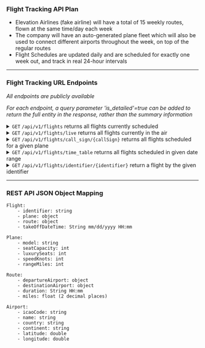 ### Flight Tracking API Plan

- Elevation Airlines (fake airline) will have a total of 15 weekly routes, flown at the
    same time/day each week
- The company will have an auto-generated plane fleet which will also be used to connect different airports
    throughout the week, on top of the regular routes
- Flight Schedules are updated daily and are scheduled for
    exactly one week out, and track in real 24-hour intervals

---

### Flight Tracking URL Endpoints
*All endpoints are publicly available*

*For each endpoint, a query parameter 'is_detailed'=true can be added to return the full entity in the response, rather than the summary information*

<!-- -------------------------------------------------------------------------------- -->

<details>
 <summary>
    <code>GET</code> <code>/api/v1/flights</code> returns all flights currently scheduled
 </summary>

##### URL Parameters
>departure: ICAO code
> 
>destination: ICAO code
</details>

<!-- -------------------------------------------------------------------------------- -->

<details>
 <summary>
    <code>GET</code> <code>/api/v1/flights/live</code> returns all flights currently in the air
 </summary>

##### URL Parameters
>None
</details>

<!-- -------------------------------------------------------------------------------- -->

<details>
 <summary>
    <code>GET</code> <code>/api/v1/flights/call_sign/{callSign}</code> returns all flights scheduled for a given plane
 </summary>

##### URL Parameters
>callSign: String formatted as ELV{num 1-999} | required
</details>

<!-- -------------------------------------------------------------------------------- -->

<details>
 <summary>
    <code>GET</code> <code>/api/v1/flights/time_table</code> returns all flights scheduled in given date range
 </summary>

##### URL Parameters
>start: String formatted as mm/dd/yyyy | required
> 
>end: String formatted as mm/dd/yyyy | required
</details>

<!-- -------------------------------------------------------------------------------- -->

<details>
 <summary>
    <code>GET</code> <code>/api/v1/flights/identifier/{identifier}</code> return a flight by the given identifier
 </summary>

##### URL Parameters
>identifier: 64-bit integer | required
</details>

<!-- -------------------------------------------------------------------------------- -->

---

### REST API JSON Object Mapping
```
Flight:
    - identifier: string
    - plane: object
    - route: object
    - takeOffDateTime: String mm/dd/yyyy HH:mm
```

```
Plane:
    - model: string
    - seatCapacity: int
    - luxurySeats: int
    - speedKnots: int
    - rangeMiles: int
```

```
Route:
    - departureAirport: object
    - destinationAirport: object
    - duration: String HH:mm
    - miles: float (2 decimal places)
```

```
Airport:
    - icaoCode: string
    - name: string
    - country: string
    - continent: string
    - latitude: double
    - longitude: double
```